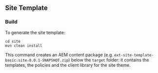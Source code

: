 ## Site Template

### Build

To generate the site template:

```
cd site
mvn clean install
```

This command creates an AEM content package (e.g. `ext-site-template-basic.site-0.0.1-SNAPSHOT.zip`) below the `target` folder: it contains the templates, the policies and the client library for the site theme.
